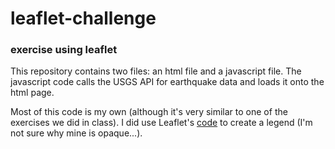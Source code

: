 # leaflet-challenge
### exercise using leaflet

This repository contains two files: an html file and a javascript file. The javascript code calls the USGS API for earthquake data and loads it onto the html page.

Most of this code is my own (although it's very similar to one of the exercises we did in class). I did use Leaflet's [code](https://leafletjs.com/examples/choropleth/) to create a legend (I'm not sure why mine is opaque...).
